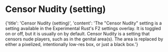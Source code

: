 
# Censor Nudity (setting)

{'title': 'Censor Nudity (setting)', 'content': 'The "Censor Nudity" setting is a setting available in the Experimental Rust\'s F2 settings overlay. It is toggled on or off, but it is usually on by default. Censor Nudity is a setting that censors nude players, such as in the genital area(s). The area is replaced by either a pixelized, intentionally low-res box, or just a black box.'}
